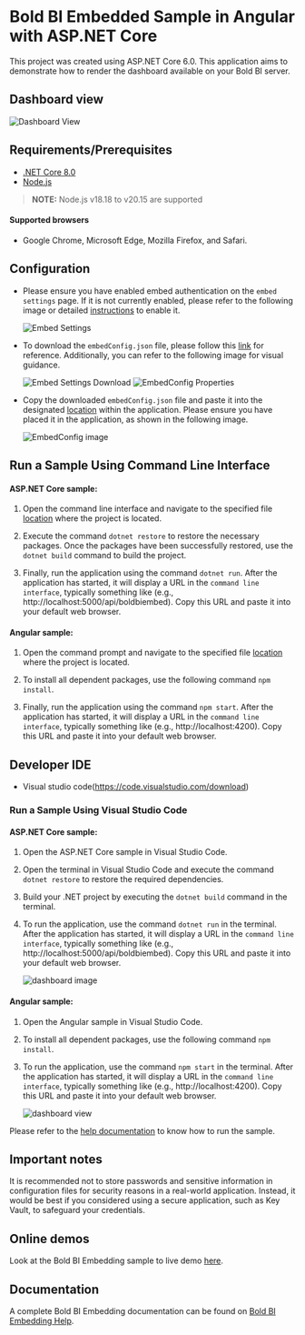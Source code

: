 # Bold BI Embedded Sample in Angular with ASP.NET Core

This project was created using ASP.NET Core 6.0. This application aims to demonstrate how to render the dashboard available on your Bold BI server.

## Dashboard view

![Dashboard View](https://github.com/boldbi/aspnet-core-sample/assets/91586758/3e70fa58-908c-415a-9fa0-ef624e955d52)

 ## Requirements/Prerequisites
 
 * [.NET Core 8.0](https://dotnet.microsoft.com/en-us/download/dotnet/8.0)
 * [Node.js](https://nodejs.org/en/)

 > **NOTE:** Node.js v18.18 to v20.15 are supported

 #### Supported browsers
  
  * Google Chrome, Microsoft Edge, Mozilla Firefox, and Safari.

 ## Configuration

  * Please ensure you have enabled embed authentication on the `embed settings` page. If it is not currently enabled, please refer to the following image or detailed [instructions](https://help.boldbi.com/site-administration/embed-settings/#get-embed-secret-code) to enable it.
  
    ![Embed Settings](https://github.com/boldbi/aspnet-core-sample/assets/91586758/b3a81978-9eb4-42b2-92bb-d1e2735ab007)

  * To download the `embedConfig.json` file, please follow this [link](https://help.boldbi.com/site-administration/embed-settings/#get-embed-configuration-file) for reference. Additionally, you can refer to the following image for visual guidance.

    ![Embed Settings Download](https://github.com/boldbi/aspnet-core-sample/assets/91586758/d27d4cfc-6a3e-4c34-975e-f5f22dea6172)
    ![EmbedConfig Properties](https://github.com/boldbi/aspnet-core-sample/assets/91586758/d6ce925a-0d4c-45d2-817e-24d6d59e0d63)

  * Copy the downloaded `embedConfig.json` file and paste it into the designated [location](https://github.com/boldbi/angular-with-aspnet-core-sample/tree/master/ASP.NET%20Core/BoldBI.Embed.Sample) within the application. Please ensure you have placed it in the application, as shown in the following image.
    
    ![EmbedConfig image](https://github.com/boldbi/aspnet-core-sample/assets/91586758/bdb83a3e-02e4-4e99-ad57-717438e5ec5c)

## Run a Sample Using Command Line Interface
    
  #### ASP.NET Core sample: 

  1. Open the command line interface and navigate to the specified file [location](https://github.com/boldbi/angular-with-aspnet-core-sample/tree/master/ASP.NET%20Core/BoldBI.Embed.Sample) where the project is located.

  2. Execute the command `dotnet restore` to restore the necessary packages. Once the packages have been successfully restored, use the `dotnet build` command to build the project.
  
  3. Finally, run the application using the command `dotnet run`. After the application has started, it will display a URL in the `command line interface`, typically something like (e.g., http://localhost:5000/api/boldbiembed). Copy this URL and paste it into your default web browser.

  #### Angular sample:

  1. Open the command prompt and navigate to the specified file [location](https://github.com/boldbi/angular-with-aspnet-core-sample/tree/master/Angular%2014) where the project is located.

  2. To install all dependent packages, use the following command `npm install`.

  3. Finally, run the application using the command `npm start`. After the application has started, it will display a URL in the `command line interface`, typically something like (e.g., http://localhost:4200). Copy this URL and paste it into your default web browser.

 ## Developer IDE

  * Visual studio code(https://code.visualstudio.com/download)

  ### Run a Sample Using Visual Studio Code

  #### ASP.NET Core sample: 

  1. Open the ASP.NET Core sample in Visual Studio Code.

  2. Open the terminal in Visual Studio Code and execute the command `dotnet restore` to restore the required dependencies.
 
  3. Build your .NET project by executing the `dotnet build` command in the terminal.
  
  4. To run the application, use the command `dotnet run` in the terminal. After the application has started, it will display a URL in the `command line interface`, typically something like (e.g., http://localhost:5000/api/boldbiembed). Copy this URL and paste it into your default web browser.
    
      ![dashboard image](https://github.com/boldbi/aspnet-core-sample/assets/91586758/6bf36f94-3ec2-4a01-a2c1-28096fd7c8b1)

  #### Angular sample:

  1. Open the Angular sample in Visual Studio Code.

  2. To install all dependent packages, use the following command `npm install`.

  3. To run the application, use the command `npm start` in the terminal. After the application has started, it will display a URL in the `command line interface`, typically something like (e.g., http://localhost:4200). Copy this URL and paste it into your default web browser.

     ![dashboard view](https://github.com/boldbi/aspnet-core-sample/assets/91586758/3e70fa58-908c-415a-9fa0-ef624e955d52)

Please refer to the [help documentation](https://help.boldbi.com/embedding-options/embedding-sdk/samples/angular-with-javascript/#how-to-run-the-sample) to know how to run the sample.

## Important notes

It is recommended not to store passwords and sensitive information in configuration files for security reasons in a real-world application. Instead, it would be best if you considered using a secure application, such as Key Vault, to safeguard your credentials.

## Online demos

Look at the Bold BI Embedding sample to live demo [here](https://samples.boldbi.com/embed).


## Documentation

A complete Bold BI Embedding documentation can be found on [Bold BI Embedding Help](https://help.boldbi.com/embedded-bi/javascript-based/).
